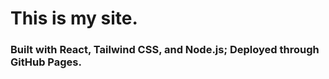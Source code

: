 # This is my site.

### Built with React, Tailwind CSS, and Node.js; Deployed through GitHub Pages.

